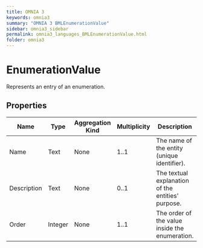 ```yaml
---
title: OMNIA 3
keywords: omnia3
summary: "OMNIA 3 BMLEnumerationValue"
sidebar: omnia3_sidebar
permalink: omnia3_languages_BMLEnumerationValue.html
folder: omnia3
---
```


# EnumerationValue
Represents an entry of an enumeration.
## Properties

| Name | Type | Aggregation Kind | Multiplicity | Description |
| --------- | --------- | --------- | --------- | --------- |
| Name | Text | None | 1..1 | The name of the entity (unique identifier). |
| Description | Text | None | 0..1 | The textual explanation of the entities' purpose. |
| Order | Integer | None | 1..1 | The order of the value inside the enumeration. |


